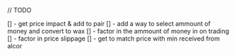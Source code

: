 

// TODO

[] - get price impact & add to pair
[] - add a way to select ammount of money and convert to wax
[] - factor in the ammount of money in on trading
[] - factor in price slippage
[] - get to match price with min received from alcor